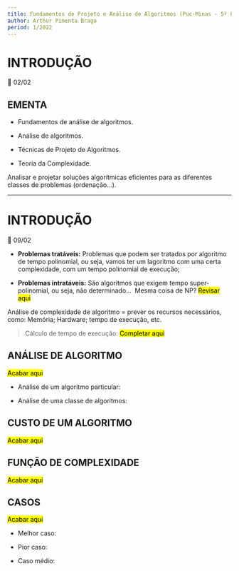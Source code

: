 ```yaml
---
title: Fundamentos de Projeto e Análise de Algoritmos (Puc-Minas - 5º Período)
author: Arthur Pimenta Braga
period: 1/2022
---
```


# INTRODUÇÃO

:calendar: 02/02

## EMENTA

- Fundamentos de análise de algoritmos.

- Análise de algoritmos. 

- Técnicas de Projeto de Algoritmos. 

- Teoria da Complexidade.

Analisar e projetar soluções algorítmicas eficientes para as diferentes classes de problemas (ordenação...).

---

# INTRODUÇÃO

:calendar: 09/02

- **Problemas tratáveis:** Problemas que podem ser tratados por algoritmo de tempo polinomial, ou seja, vamos ter um lagoritmo com uma certa complexidade, com um tempo polinomial de execução;

- **Problemas intratáveis:** São algoritmos que exigem tempo super-polinomial, ou seja, não determinado...  Mesma coisa de NP? <mark>Revisar aqui</mark>

Análise de complexidade de algoritmo = prever os recursos necessários, como: Memória; Hardware; tempo de execução, etc.

> Cálculo de tempo de execução: <mark>Completar aqui</mark>

## ANÁLISE DE ALGORITMO

<mark>Acabar aqui</mark>

- Análise de um algoritmo particular:

- Análise de uma classe de algoritmos:

## CUSTO DE UM ALGORITMO

<mark>Acabar aqui</mark>

## FUNÇÃO DE COMPLEXIDADE

<mark>Acabar aqui</mark>

## CASOS

<mark>Acabar aqui</mark>

- Melhor caso: 

- Pior caso:

- Caso médio:
